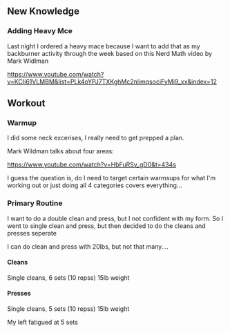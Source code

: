 ## New Knowledge

### Adding Heavy Mce

Last night I ordered a heavy mace because I want
to add that as my backburner activity through the week based on this Nerd Math video by Mark Widlman

https://www.youtube.com/watch?v=KCIi61VLMBM&list=PLk4oYPJ7TXKghMc2nlimqsociFyMi9_xx&index=12

## Workout

### Warmup

I did some neck excerises, I really need to get prepped a plan.

Mark Wildman talks about four areas:

https://www.youtube.com/watch?v=HbFuRSv_gD0&t=434s

I guess the question is, do I need to target certain warmsups for what I'm working out
or just doing all 4 categories covers everything...


### Primary Routine

I want to do a double clean and press, but I not confident with my form.
So I went to single clean and press, but then decided to do the cleans and presses seperate

I can do clean and press with 20lbs, but not that many....

#### Cleans

Single cleans, 6 sets (10 repss) 15lb weight

#### Presses

Single cleans, 5 sets (10 repss) 15lb weight

My left fatigued at 5 sets

